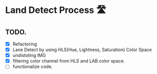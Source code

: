 # Land Detect Process 🛣

## TODO.

- [x] Refactoring
- [x] Lane Detect by using HLS(Hue, Lightness, Saturation) Color Space
- [x] undistoting IMG
- [x] filtering color channel from HLS and LAB color space.
- [ ] functionalize code.
